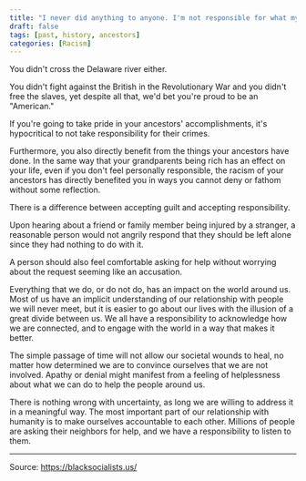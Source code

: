 ```yaml
---
title: "I never did anything to anyone. I'm not responsible for what my ancestors did. I shouldn't have to pay for America's racist history. You shouldn't have to pay for the crimes of ancestors you never met."
draft: false
tags: [past, history, ancestors]
categories: [Racism]
---
```


You didn't cross the Delaware river either.  
  
You didn't fight against the British in the Revolutionary War and you didn't free the slaves, yet despite all that, we'd bet you're proud to be an "American."  
  
If you're going to take pride in your ancestors' accomplishments, it's hypocritical to not take responsibility for their crimes.  
  
Furthermore, you also directly benefit from the things your ancestors have done. In the same way that your grandparents being rich has an effect on your life, even if you don't feel personally responsible, the racism of your ancestors has directly benefited you in ways you cannot deny or fathom without some reflection.  
  
There is a difference between accepting guilt and accepting responsibility.  
  
Upon hearing about a friend or family member being injured by a stranger, a reasonable person would not angrily respond that they should be left alone since they had nothing to do with it.  
  
A person should also feel comfortable asking for help without worrying about the request seeming like an accusation.  
  
Everything that we do, or do not do, has an impact on the world around us. Most of us have an implicit understanding of our relationship with people we will never meet, but it is easier to go about our lives with the illusion of a great divide between us. We all have a responsibility to acknowledge how we are connected, and to engage with the world in a way that makes it better.  
  
The simple passage of time will not allow our societal wounds to heal, no matter how determined we are to convince ourselves that we are not involved. Apathy or denial might manifest from a feeling of helplessness about what we can do to help the people around us.  
  
There is nothing wrong with uncertainty, as long we are willing to address it in a meaningful way. The most important part of our relationship with humanity is to make ourselves accountable to each other. Millions of people are asking their neighbors for help, and we have a responsibility to listen to them.

----
Source: https://blacksocialists.us/

